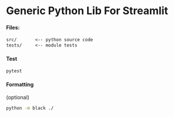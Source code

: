 # Generic Python Lib For Streamlit

#### Files:
```txt
src/       <-- python source code
tests/     <-- module tests
```

#### Test
```bash
pytest
```

#### Formatting
(optional)
```bash
python -m black ./
```